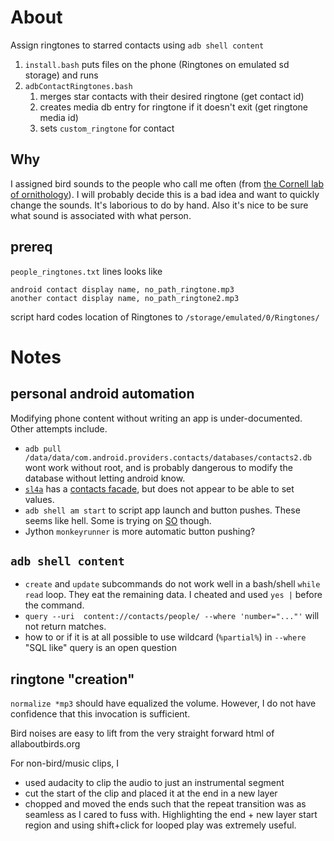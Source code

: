 # About
Assign ringtones to starred contacts using `adb shell content`

  1. `install.bash` puts files on the phone (Ringtones on emulated sd storage) and runs
  2. `adbContactRingtones.bash` 
     1. merges star contacts with their desired ringtone (get contact id)
     2. creates media db entry for ringtone if it doesn't exit (get ringtone media id)
     3. sets `custom_ringtone` for contact

## Why
I assigned bird sounds to the people who call me often (from [the Cornell lab of ornithology](https://www.allaboutbirds.org/guide/search/)). I will probably decide this is a bad idea and want to quickly change the sounds. It's laborious to do by hand. Also it's nice to be sure what sound is associated with what person.

## prereq
`people_ringtones.txt` lines looks like 

```
android contact display name, no_path_ringtone.mp3
another contact display name, no_path_ringtone2.mp3
```

script hard codes location of Ringtones to `/storage/emulated/0/Ringtones/`

# Notes
## personal android automation
Modifying phone content without writing an app is under-documented. 
Other attempts include.

  * `adb pull /data/data/com.android.providers.contacts/databases/contacts2.db` wont work without root, and is probably dangerous to modify the database without letting android know.
  * [`sl4a`](https://github.com/kuri65536/sl4a) has a [contacts facade](http://www.mithril.com.au/android/doc/ContactsFacade.htm), but does not appear to be able to set values.
  * `adb shell am start` to script app launch and button pushes. These seems like hell. Some is trying on [SO](https://stackoverflow.com/questions/14377208/android-adb-insert-contacts-and-need-to-hit-done-to-complete) though.
  * Jython `monkeyrunner` is more automatic button pushing?


## `adb shell content`

  * `create` and `update` subcommands do not work well in a bash/shell `while read` loop. They eat the remaining data. I cheated and used `yes |` before the command.
  * `query --uri  content://contacts/people/ --where 'number="..."'` will not return matches.
  * how to or if it is at all possible to use wildcard (`%partial%`) in `--where` "SQL like" query is an open question 

## ringtone "creation"
`normalize *mp3` should have equalized the volume. However, I do not have confidence that this invocation is sufficient. 

Bird noises are easy to lift from the very straight forward html of allaboutbirds.org

For non-bird/music clips, I 
  - used audacity to clip the audio to just an instrumental segment
  - cut the start of the clip and placed it at the end in a new layer
  - chopped and moved the ends such that the repeat transition was as seamless as I cared to fuss with. Highlighting the end + new layer start region and using shift+click for looped play was extremely useful.
